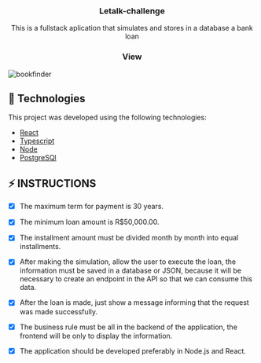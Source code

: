 <h3 align="center">
  Letalk-challenge
</h3>

<p align="center">This is a fullstack aplication that simulates and stores in a database a bank loan</p>

<h3 align="center">
  View
</h3>

![bookfinder](https://user-images.githubusercontent.com/83431609/132115717-a970888e-03fe-46ee-ae12-17a4803e7e67.gif)

## 🧪 Technologies

This project was developed using the following technologies:
 
- [React](https://pt-br.reactjs.org/)
- [Typescript](https://www.typescriptlang.org/)
- [Node](https://nodejs.org/en/)
- [PostgreSQl](https://www.postgresql.org/)


## ⚡️ INSTRUCTIONS

- [x] The maximum term for payment is 30 years.
- [x] The minimum loan amount is R$50,000.00.
- [x] The installment amount must be divided month by month into equal installments.
- [x] After making the simulation, allow the user to execute the loan, the information must be saved in a database or JSON, because it will be necessary to create an endpoint in the API so that we can consume this data.
- [x] After the loan is made, just show a message informing that the request was made successfully.

- [x] The business rule must be all in the backend of the application, the frontend will be only to display the information.
- [x] The application should be developed preferably in Node.js and React.

